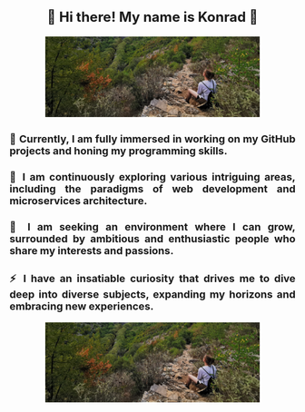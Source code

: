 <div align="center">

# <h2 style="font-size: 24px;">🙌 Hi there! My name is Konrad 🙌</h2>

<p align="center">
  <img src="./images1/p2.jpg" alt="Screenshot" style="width: 75%; max-height: 7.5%;">
</p>
</div>

<div align="justify">

<h3 style="font-size: 18px;">🔭 Currently, I am fully immersed in working on my GitHub projects and honing my programming skills.</h3>

<h3 style="font-size: 18px;">🌱 I am continuously exploring various intriguing areas, including the paradigms of web development and microservices architecture.</h3>

<h3 style="font-size: 18px;">👯 I am seeking an environment where I can grow, surrounded by ambitious and enthusiastic people who share my interests and passions.</h3>

<h3 style="font-size: 18px;">⚡ I have an insatiable curiosity that drives me to dive deep into diverse subjects, expanding my horizons and embracing new experiences.</h3>

</div>

<div align="center">

<p align="center">
  <img src="./images1/p2.jpg" alt="Screenshot" style="width: 75%; max-height: 7.5%;">
</p>
  
</div>
